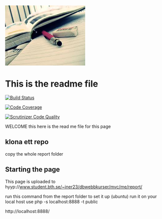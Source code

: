 ![background image](./public/img/plugg.png)

This is the readme file
=======================

[![Build Status](https://scrutinizer-ci.com/g/ingeri31415/mvc/badges/build.png?b=main)](https://scrutinizer-ci.com/g/ingeri31415/mvc/build-status/main)

[![Code Coverage](https://scrutinizer-ci.com/g/ingeri31415/mvc/badges/coverage.png?b=main)](https://scrutinizer-ci.com/g/ingeri31415/mvc/?branch=main)

[![Scrutinizer Code Quality](https://scrutinizer-ci.com/g/ingeri31415/mvc/badges/quality-score.png?b=main)](https://scrutinizer-ci.com/g/ingeri31415/mvc/?branch=main)

WELCOME this here is the read me file for this page

klona ett repo
--------------
copy the whole report folder

Starting the page
----------------

This page is uploaded to hyyp://www.student.bth.se/~iner23/dbwebbkurser/mvc/me/report/

run this command from the report folder to set it up (ubuntu)
run it on your local host use php -s localhost:8888 -t public 

http://localhost:8888/
